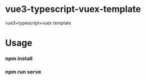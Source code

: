 # vue3-typescript-vuex-template
 vue3+typescript+vuex template

# Usage
  ### npm install
  ### npm run serve 




